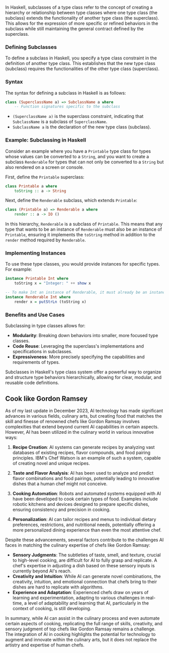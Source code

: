 In Haskell, subclasses of a type class refer to the concept of creating a hierarchy or relationship between type classes where one type class (the subclass) extends the functionality of another type class (the superclass). This allows for the expression of more specific or refined behaviors in the subclass while still maintaining the general contract defined by the superclass.

### Defining Subclasses

To define a subclass in Haskell, you specify a type class constraint in the definition of another type class. This establishes that the new type class (subclass) requires the functionalities of the other type class (superclass).

### Syntax

The syntax for defining a subclass in Haskell is as follows:

```haskell
class (SuperclassName a) => SubclassName a where
    -- Function signatures specific to the subclass
```

- `(SuperclassName a)` is the superclass constraint, indicating that `SubclassName` is a subclass of `SuperclassName`.
- `SubclassName a` is the declaration of the new type class (subclass).

### Example: Subclassing in Haskell

Consider an example where you have a `Printable` type class for types whose values can be converted to a `String`, and you want to create a subclass `Renderable` for types that can not only be converted to a `String` but also rendered on a screen or console.

First, define the `Printable` superclass:

```haskell
class Printable a where
    toString :: a -> String
```

Next, define the `Renderable` subclass, which extends `Printable`:

```haskell
class (Printable a) => Renderable a where
    render :: a -> IO ()
```

In this hierarchy, `Renderable` is a subclass of `Printable`. This means that any type that wants to be an instance of `Renderable` must also be an instance of `Printable`, ensuring it implements the `toString` method in addition to the `render` method required by `Renderable`.

### Implementing Instances

To use these type classes, you would provide instances for specific types. For example:

```haskell
instance Printable Int where
    toString x = "Integer: " ++ show x

-- To make Int an instance of Renderable, it must already be an instance of Printable
instance Renderable Int where
    render x = putStrLn (toString x)
```

### Benefits and Use Cases

Subclassing in type classes allows for:

- **Modularity**: Breaking down behaviors into smaller, more focused type classes.
- **Code Reuse**: Leveraging the superclass's implementations and specifications in subclasses.
- **Expressiveness**: More precisely specifying the capabilities and requirements of types.

Subclasses in Haskell's type class system offer a powerful way to organize and structure type behaviors hierarchically, allowing for clear, modular, and reusable code definitions.

## Cook like Gordon Ramsey

As of my last update in December 2023, AI technology has made significant advances in various fields,  culinary arts, but creating food that matches the skill and finesse of renowned chefs like Gordon Ramsay involves complexities that extend beyond current AI capabilities in certain aspects. However, AI has been utilized in the culinary world in various innovative ways:

1. **Recipe Creation**: AI systems can generate recipes by analyzing vast databases of existing recipes, flavor compounds, and food pairing principles. IBM's Chef Watson is an example of such a system, capable of creating novel and unique recipes.

2. **Taste and Flavor Analysis**: AI has been used to analyze and predict flavor combinations and food pairings, potentially leading to innovative dishes that a human chef might not conceive.

3. **Cooking Automation**: Robots and automated systems equipped with AI have been developed to cook certain types of food. Examples include robotic kitchens and devices designed to prepare specific dishes, ensuring consistency and precision in cooking.

4. **Personalization**: AI can tailor recipes and menus to individual dietary preferences, restrictions, and nutritional needs, potentially offering a more personalized dining experience than even the most attentive chef.

Despite these advancements, several factors contribute to the challenges AI faces in matching the culinary expertise of chefs like Gordon Ramsay:

- **Sensory Judgments**: The subtleties of taste, smell, and texture, crucial to high-level cooking, are difficult for AI to fully grasp and replicate. A chef's expertise in adjusting a dish based on these sensory inputs is currently beyond AI's reach.
- **Creativity and Intuition**: While AI can generate novel combinations, the creativity, intuition, and emotional connection that chefs bring to their dishes are hard to replicate with algorithms.
- **Experience and Adaptation**: Experienced chefs draw on years of learning and experimentation, adapting to various challenges in real-time, a level of adaptability and learning that AI, particularly in the context of cooking, is still developing.

In summary, while AI can assist in the culinary process and even automate certain aspects of cooking, replicating the full range of skills, creativity, and sensory judgment of top chefs like Gordon Ramsay remains a challenge. The integration of AI in cooking highlights the potential for technology to augment and innovate within the culinary arts, but it does not replace the artistry and expertise of human chefs.

